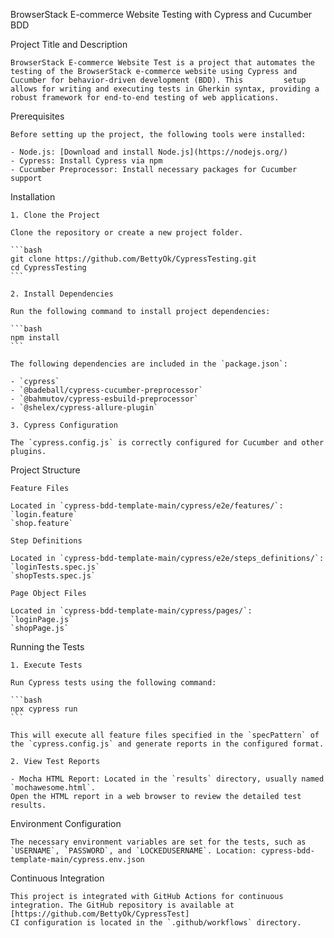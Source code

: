 BrowserStack E-commerce Website Testing with Cypress and Cucumber BDD

Project Title and Description

    BrowserStack E-commerce Website Test is a project that automates the testing of the BrowserStack e-commerce website using Cypress and Cucumber for behavior-driven development (BDD). This         setup allows for writing and executing tests in Gherkin syntax, providing a robust framework for end-to-end testing of web applications.

Prerequisites

    Before setting up the project, the following tools were installed:

    - Node.js: [Download and install Node.js](https://nodejs.org/)
    - Cypress: Install Cypress via npm
    - Cucumber Preprocessor: Install necessary packages for Cucumber support

Installation

    1. Clone the Project

    Clone the repository or create a new project folder.

    ```bash
    git clone https://github.com/BettyOk/CypressTesting.git
    cd CypressTesting
    ```
    
    2. Install Dependencies

    Run the following command to install project dependencies:

    ```bash
    npm install
    ```

    The following dependencies are included in the `package.json`:

    - `cypress`
    - `@badeball/cypress-cucumber-preprocessor`
    - `@bahmutov/cypress-esbuild-preprocessor`
    - `@shelex/cypress-allure-plugin`

    3. Cypress Configuration

    The `cypress.config.js` is correctly configured for Cucumber and other plugins. 

Project Structure

    Feature Files

    Located in `cypress-bdd-template-main/cypress/e2e/features/`:
    `login.feature`
    `shop.feature`

    Step Definitions

    Located in `cypress-bdd-template-main/cypress/e2e/steps_definitions/`:
    `loginTests.spec.js`
    `shopTests.spec.js`

    Page Object Files

    Located in `cypress-bdd-template-main/cypress/pages/`: 
    `loginPage.js`
    `shopPage.js`

Running the Tests

    1. Execute Tests

    Run Cypress tests using the following command:

    ```bash
    npx cypress run
    ```

    This will execute all feature files specified in the `specPattern` of the `cypress.config.js` and generate reports in the configured format.

    2. View Test Reports

    - Mocha HTML Report: Located in the `results` directory, usually named `mochawesome.html`.
    Open the HTML report in a web browser to review the detailed test results.

Environment Configuration

    The necessary environment variables are set for the tests, such as `USERNAME`, `PASSWORD`, and `LOCKEDUSERNAME`. Location: cypress-bdd-template-main/cypress.env.json

Continuous Integration

    This project is integrated with GitHub Actions for continuous integration. The GitHub repository is available at [https://github.com/BettyOk/CypressTest]                        
    CI configuration is located in the `.github/workflows` directory.
